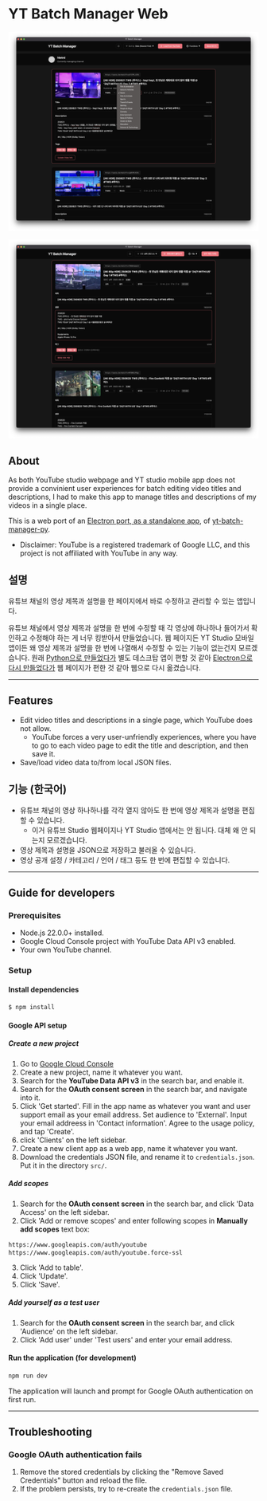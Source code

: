 # YT Batch Manager Web

![YT Batch Manager](./docs/screenshot.png)

![Edit](./docs/edit.png)

## About

As both YouTube studio webpage and YT studio mobile app does not provide a convinient user experiences for batch editing video titles and descriptions, I had to make this app to manage titles and descriptions of my videos in a single place.

This is a web port of an [Electron port, as a standalone app](https://github.com/hletrd/yt-batch-manager), of [yt-batch-manager-py](https://github.com/hletrd/yt-batch-manager-py).

* Disclaimer: YouTube is a registered trademark of Google LLC, and this project is not affiliated with YouTube in any way.

## 설명

유튜브 채널의 영상 제목과 설명을 한 페이지에서 바로 수정하고 관리할 수 있는 앱입니다.

유튜브 채널에서 영상 제목과 설명을 한 번에 수정할 때 각 영상에 하나하나 들어가서 확인하고 수정해야 하는 게 너무 킹받아서 만들었습니다. 웹 페이지든 YT Studio 모바일 앱이든 왜 영상 제목과 설명을 한 번에 나열해서 수정할 수 있는 기능이 없는건지 모르겠습니다. 원래 [Python으로 만들었다가](https://github.com/hletrd/yt-batch-manager-py) 별도 데스크탑 앱이 편할 것 같아 [Electron으로 다시 만들었다가](https://github.com/hletrd/yt-batch-manager) 웹 페이지가 편한 것 같아 웹으로 다시 옮겼습니다.

---

## Features

* Edit video titles and descriptions in a single page, which YouTube does not allow.
  * YouTube forces a very user-unfriendly experiences, where you have to go to each video page to edit the title and description, and then save it.
* Save/load video data to/from local JSON files.

## 기능 (한국어)

* 유튜브 채널의 영상 하나하나를 각각 열지 않아도 한 번에 영상 제목과 설명을 편집할 수 있습니다.
  * 이거 유튜브 Studio 웹페이지나 YT Studio 앱에서는 안 됩니다. 대체 왜 안 되는지 모르겠습니다.
* 영상 제목과 설명을 JSON으로 저장하고 불러올 수 있습니다.
* 영상 공개 설정 / 카테고리 / 언어 / 태그 등도 한 번에 편집할 수 있습니다.

---

## Guide for developers

### Prerequisites

* Node.js 22.0.0+ installed.
* Google Cloud Console project with YouTube Data API v3 enabled.
* Your own YouTube channel.

### Setup

#### Install dependencies

```bash
$ npm install
```

#### Google API setup

##### Create a new project
1. Go to [Google Cloud Console](https://console.cloud.google.com/)
2. Create a new project, name it whatever you want.
3. Search for the **YouTube Data API v3** in the search bar, and enable it.
4. Search for the **OAuth consent screen** in the search bar, and navigate into it.
5. Click 'Get started'. Fill in the app name as whatever you want and user support email as your email address. Set audience to 'External'. Input your email addreess in 'Contact information'. Agree to the usage policy, and tap 'Create'.
6. click 'Clients' on the left sidebar.
7. Create a new client app as a web app, name it whatever you want.
8. Download the credentials JSON file, and rename it to `credentials.json`. Put it in the directory `src/`.

##### Add scopes
1. Search for the **OAuth consent screen** in the search bar, and click 'Data Access' on the left sidebar.
2. Click 'Add or remove scopes' and enter following scopes in **Manually add scopes** text box:
```
https://www.googleapis.com/auth/youtube
https://www.googleapis.com/auth/youtube.force-ssl
```
3. Click 'Add to table'.
4. Click 'Update'.
5. Click 'Save'.

##### Add yourself as a test user
1. Search for the **OAuth consent screen** in the search bar, and click 'Audience' on the left sidebar.
2. Click 'Add user' under 'Test users' and enter your email address.

#### Run the application (for development)

```bash
npm run dev
```

The application will launch and prompt for Google OAuth authentication on first run.

---

## Troubleshooting

### Google OAuth authentication fails
1. Remove the stored credentials by clicking the "Remove Saved Credentials" button and reload the file.
2. If the problem persists, try to re-create the `credentials.json` file.
